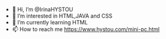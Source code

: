 - 👋 Hi, I’m @IrinaHYSTOU
- 👀 I’m interested in HTML,JAVA and CSS
- 🌱 I’m currently learning HTML
- 📫 How to reach me 
<a href="https://www.hystou.com/mini-pc.html">https://www.hystou.com/mini-pc.html</a>

<!---
IrinaHYSTOU/IrinaHYSTOU is a ✨ special ✨ repository because its `README.md` (this file) appears on your GitHub profile.
You can click the Preview link to take a look at your changes.
--->
